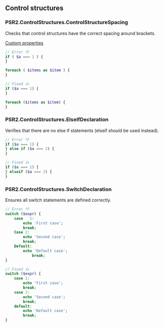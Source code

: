 ## Control structures

### PSR2.ControlStructures.ControlStructureSpacing

Checks that control structures have the correct spacing around brackets.

[Custom properties](https://github.com/squizlabs/PHP_CodeSniffer/wiki/Customisable-Sniff-Properties#psr2controlstructurescontrolstructurespacing)

```php
// Error 👎
if ( $a === 1 ) {
}

foreach ( $items as $item ) {
}

// Fixed 👍
if ($a === 1) {
}

foreach ($items as $item) {
}
```

### PSR2.ControlStructures.ElseIfDeclaration

Verifies that there are no else if statements (elseif should be used instead).

```php
// Error 👎
if ($a === 1) {
} else if ($a === 2) {
}

// Fixed 👍
if ($a === 1) {
} elseif ($a === 2) {
}
```

### PSR2.ControlStructures.SwitchDeclaration

Ensures all switch statements are defined correctly.

```php
// Error 👎
switch ($expr) {
    case   1:
        echo 'First case';
        break;
    Case 2:
        echo 'Second case';
        break;
    Default:
        echo 'Default case';
            break;
}

// Fixed 👍
switch ($expr) {
    case 1:
        echo 'First case';
        break;
    case 2:
        echo 'Second case';
        break;
    default:
        echo 'Default case';
        break;
}
```
